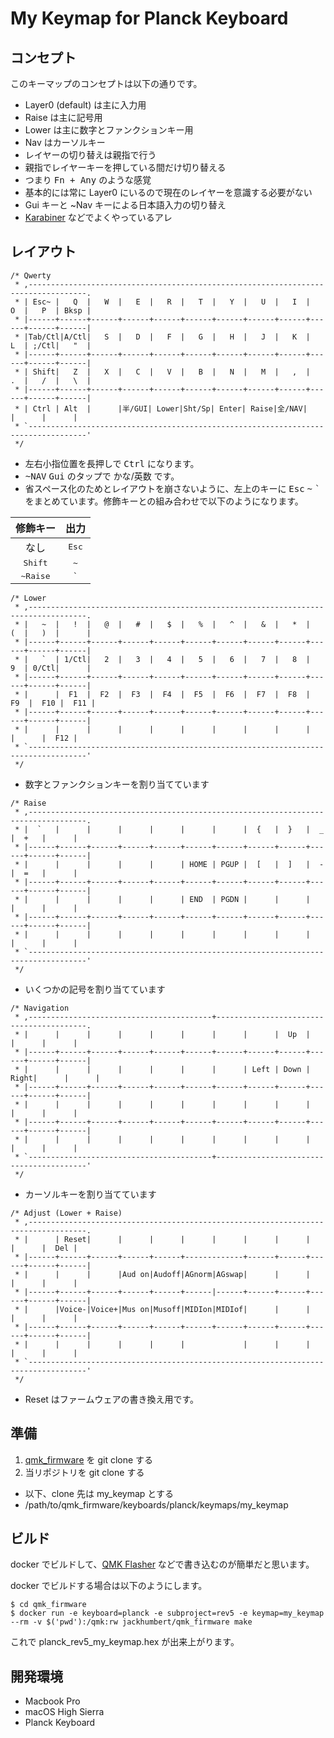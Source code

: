 # My Keymap for Planck Keyboard

## コンセプト

このキーマップのコンセプトは以下の通りです。

* Layer0 (default) は主に入力用
* Raise は主に記号用
* Lower は主に数字とファンクションキー用
* Nav はカーソルキー
* レイヤーの切り替えは親指で行う
* 親指でレイヤーキーを押している間だけ切り替える
 * つまり <kbd><kbd>Fn</kbd> + <kbd>Any</kbd></kbd> のような感覚
 * 基本的には常に Layer0 にいるので現在のレイヤーを意識する必要がない
* Gui キーと ~Nav キーによる日本語入力の切り替え
 * [Karabiner](https://pqrs.org/osx/karabiner/index.html.ja) などでよくやっているアレ


## レイアウト

```
/* Qwerty
 * ,-----------------------------------------------------------------------------------.
 * | Esc~ |   Q  |   W  |   E  |   R  |   T  |   Y  |   U  |   I  |   O  |   P  | Bksp |
 * |------+------+------+------+------+------+------+------+------+------+------+------|
 * |Tab/Ctl|A/Ctl|   S  |   D  |   F  |   G  |   H  |   J  |   K  |   L  | ;/Ctl|   "  |
 * |------+------+------+------+------+------+------+------+------+------+------+------|
 * | Shift|   Z  |   X  |   C  |   V  |   B  |   N  |   M  |   ,  |   .  |   /  |   \  |
 * |------+------+------+------+------+------+------+------+------+------+------+------|
 * | Ctrl | Alt  |      |半/GUI| Lower|Sht/Sp| Enter| Raise|全/NAV|      |      |      |
 * `-----------------------------------------------------------------------------------'
 */
```

* 左右小指位置を長押しで <kbd>Ctrl</kbd> になります。
* <kbd>~NAV</kbd> <kbd>Gui</kbd> のタップで <kbd>かな</kbd>/</kbd>英数</kbd> です。
* 省スペース化のためとレイアウトを崩さないように、左上のキーに <kbd>Esc</kbd> <kbd>~</kbd> <kbd>\`</kbd> をまとめています。修飾キーとの組み合わせで以下のようになります。

| 修飾キー | 出力 |
| :-: | :-: |
| なし | <kbd>Esc</kbd> |
| <kbd>Shift</kbd> | <kbd>~</kbd> |
| <kbd>~Raise</kbd> | <kbd>\`</kbd> |


```
/* Lower
 * ,-----------------------------------------------------------------------------------.
 * |   ~  |   !  |   @  |   #  |   $  |   %  |   ^  |   &  |   *  |   (  |   )  |      |
 * |------+------+------+------+------+------+------+------+------+------+------+------|
 * |   `  | 1/Ctl|   2  |   3  |   4  |   5  |   6  |   7  |   8  |   9  | 0/Ctl|      |
 * |------+------+------+------+------+------+------+------+------+------+------+------|
 * |      |  F1  |  F2  |  F3  |  F4  |  F5  |  F6  |  F7  |  F8  |  F9  |  F10 |  F11 |
 * |------+------+------+------+------+------+------+------+------+------+------+------|
 * |      |      |      |      |      |      |      |      |      |      |      |  F12 |
 * `-----------------------------------------------------------------------------------'
 */
```

 * 数字とファンクションキーを割り当てています


```
/* Raise
 * ,-----------------------------------------------------------------------------------.
 * |  `   |      |      |      |      |      |      |  {   |  }   |  _   |  +   |      |
 * |------+------+------+------+------+------+------+------+------+------+------+------|
 * |      |      |      |      |      | HOME | PGUP |  [   |  ]   |  -   |  =   |      |
 * |------+------+------+------+------+------+------+------+------+------+------+------|
 * |      |      |      |      |      | END  | PGDN |      |      |      |      |      |
 * |------+------+------+------+------+------+------+------+------+------+------+------|
 * |      |      |      |      |      |      |      |      |      |      |      |      |
 * `-----------------------------------------------------------------------------------'
 */
```

 * いくつかの記号を割り当てています


```
/* Navigation
 * ,-----------------------------------------+-----------------------------------------.
 * |      |      |      |      |      |      |      |      |  Up  |      |      |      |
 * |------+------+------+------+------+------+------+------+------+------+------+------|
 * |      |      |      |      |      |      |      | Left | Down | Right|      |      |
 * |------+------+------+------+------+------+------+------+------+------+------+------|
 * |      |      |      |      |      |      |      |      |      |      |      |      |
 * |------+------+------+------+------+------+------+------+------+------+------+------|
 * |      |      |      |      |      |      |      |      |      |      |      |      |
 * `-----------------------------------------+-----------------------------------------'
 */
```

* カーソルキーを割り当てています


```
/* Adjust (Lower + Raise)
 * ,-----------------------------------------------------------------------------------.
 * |      | Reset|      |      |      |      |      |      |      |      |      |  Del |
 * |------+------+------+------+------+-------------+------+------+------+------+------|
 * |      |      |      |Aud on|Audoff|AGnorm|AGswap|      |      |      |      |      |
 * |------+------+------+------+------+------|------+------+------+------+------+------|
 * |      |Voice-|Voice+|Mus on|Musoff|MIDIon|MIDIof|      |      |      |      |      |
 * |------+------+------+------+------+------+------+------+------+------+------+------|
 * |      |      |      |      |      |             |      |      |      |      |      |
 * `-----------------------------------------------------------------------------------'
 */
```

* Reset はファームウェアの書き換え用です。


## 準備

1. [qmk_firmware](https://github.com/qmk/qmk_firmware) を git clone する
1. 当リポジトリを git clone する
 * 以下、clone 先は my_keymap とする
 * /path/to/qmk_firmware/keyboards/planck/keymaps/my_keymap


## ビルド

docker でビルドして、[QMK Flasher](https://github.com/qmk/qmk_flasher) などで書き込むのが簡単だと思います。

docker でビルドする場合は以下のようにします。

```
$ cd qmk_firmware
$ docker run -e keyboard=planck -e subproject=rev5 -e keymap=my_keymap --rm -v $('pwd'):/qmk:rw jackhumbert/qmk_firmware make
```

これで planck_rev5_my_keymap.hex が出来上がります。


## 開発環境

* Macbook Pro
 * macOS High Sierra 
* Planck Keyboard





